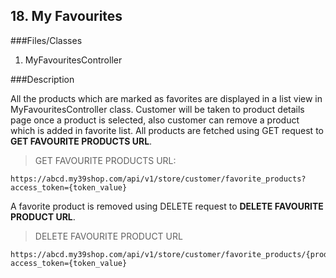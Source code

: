 ## 18. My Favourites

###Files/Classes

1. MyFavouritesController

###Description

All the products which are marked as favorites are displayed in a list view in MyFavouritesController class. Customer will be taken to product details page once a product is selected, also customer can remove a product which is added in favorite list.
All products are fetched using GET request to **GET FAVOURITE PRODUCTS URL**.

>GET FAVOURITE PRODUCTS URL:

```API
https://abcd.my39shop.com/api/v1/store/customer/favorite_products?access_token={token_value}
```

A favorite product is removed using DELETE request to **DELETE FAVOURITE PRODUCT URL**.

> DELETE FAVOURITE PRODUCT URL

```API
https://abcd.my39shop.com/api/v1/store/customer/favorite_products/{product_id}?access_token={token_value}
```
